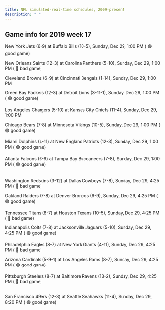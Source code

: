 ```yaml
---
title: NFL simulated-real-time schedules, 2009-present
description: " "
---
```


## Game info for 2019 week 17
New York Jets (6-9) at Buffalo Bills (10-5), Sunday, Dec 29, 1:00 PM (	:green_circle: good game)

New Orleans Saints (12-3) at Carolina Panthers (5-10), Sunday, Dec 29, 1:00 PM (	:red_circle: bad game)

Cleveland Browns (6-9) at Cincinnati Bengals (1-14), Sunday, Dec 29, 1:00 PM

Green Bay Packers (12-3) at Detroit Lions (3-11-1), Sunday, Dec 29, 1:00 PM (	:green_circle: good game)

Los Angeles Chargers (5-10) at Kansas City Chiefs (11-4), Sunday, Dec 29, 1:00 PM

Chicago Bears (7-8) at Minnesota Vikings (10-5), Sunday, Dec 29, 1:00 PM (	:green_circle: good game)

Miami Dolphins (4-11) at New England Patriots (12-3), Sunday, Dec 29, 1:00 PM (	:green_circle: good game)

Atlanta Falcons (6-9) at Tampa Bay Buccaneers (7-8), Sunday, Dec 29, 1:00 PM (	:green_circle: good game)

<br/>Washington Redskins (3-12) at Dallas Cowboys (7-8), Sunday, Dec 29, 4:25 PM (	:red_circle: bad game)

Oakland Raiders (7-8) at Denver Broncos (6-9), Sunday, Dec 29, 4:25 PM (	:green_circle: good game)

Tennessee Titans (8-7) at Houston Texans (10-5), Sunday, Dec 29, 4:25 PM (	:red_circle: bad game)

Indianapolis Colts (7-8) at Jacksonville Jaguars (5-10), Sunday, Dec 29, 4:25 PM (	:green_circle: good game)

Philadelphia Eagles (8-7) at New York Giants (4-11), Sunday, Dec 29, 4:25 PM (	:red_circle: bad game)

Arizona Cardinals (5-9-1) at Los Angeles Rams (8-7), Sunday, Dec 29, 4:25 PM (	:green_circle: good game)

Pittsburgh Steelers (8-7) at Baltimore Ravens (13-2), Sunday, Dec 29, 4:25 PM (	:red_circle: bad game)

<br/>San Francisco 49ers (12-3) at Seattle Seahawks (11-4), Sunday, Dec 29, 8:20 PM (	:green_circle: good game)

